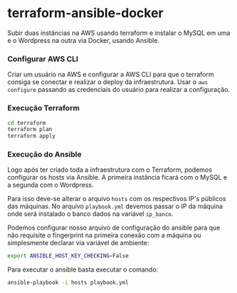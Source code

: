 # terraform-ansible-docker
Subir duas instâncias na AWS usando terraform e instalar o MySQL em uma e o Wordpress na outra via Docker, usando Ansible.

### Configurar AWS CLI

Criar um usuário na AWS e configurar a AWS CLI para que o terraform consiga se conectar e realizar o deploy da infraestrutura. Usar o `aws configure` passando as credenciais do usuário para realizar a configuração.

### Execução Terraform

```bash
cd terraform
terraform plan
terraform apply
```
### Execução do Ansible

Logo após ter criado toda a infraestrutura com o Terraform, podemos configurar os hosts via Ansible. A primeira instância ficará com o MySQL e a segunda com o Wordpress.

Para isso deve-se alterar o arquivo `hosts` com os respectivos IP's públicos das máquinas. No arquivo `playbook.yml` devemos passar o IP da máquina onde será instalado o banco dados na variável `ip_banco`.

Podemos configurar nosso arquivo de configuração do ansible para que não requisite o fingerprint na primeira conexão com a máquina ou simplesmente declarar via variável de ambiente:

```bash
export ANSIBLE_HOST_KEY_CHECKING=False
```

Para executar o ansible basta executar o comando:

```bash
ansible-playbook -i hosts playbook.yml
```
